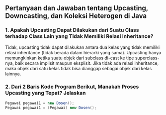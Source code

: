 ## Pertanyaan dan Jawaban tentang Upcasting, Downcasting, dan Koleksi Heterogen di Java

### 1. Apakah Upcasting Dapat Dilakukan dari Suatu Class terhadap Class Lain yang Tidak Memiliki Relasi Inheritance?
Tidak, upcasting tidak dapat dilakukan antara dua kelas yang tidak memiliki relasi inheritance (tidak berada dalam hierarki yang sama). Upcasting hanya memungkinkan ketika suatu objek dari subclass di-cast ke tipe superclass-nya, baik secara implisit maupun eksplisit. Jika tidak ada relasi inheritance, maka objek dari satu kelas tidak bisa dianggap sebagai objek dari kelas lainnya.

### 2. Dari 2 Baris Kode Program Berikut, Manakah Proses Upcasting yang Tepat? Jelaskan
```java
Pegawai pegawai1 = new Dosen();
Pegawai pegawai1 = (Pegawai) new Dosen();
```
